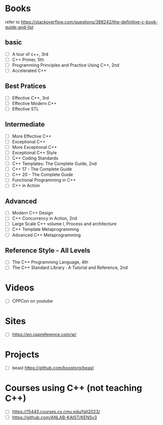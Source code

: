 
Books
=====
refer to https://stackoverflow.com/questions/388242/the-definitive-c-book-guide-and-list

basic
-----
* [ ] A tour of c++, 3rd
* [ ] C++ Primer, 5th
* [ ] Programming Principles and Practice Using C++, 2nd
* [ ] Accelerated C++

Best Pratices
-------------
* [ ] Effective C++, 3rd
* [ ] Effective Modern C++
* [ ] Effective STL

Intermediate
------------
* [ ] More Effective C++
* [ ] Exceptional C++
* [ ] More Exceptional C++
* [ ] Exceptional C++ Style
* [ ] C++ Coding Standards
* [ ] C++ Templates: The Complete Guide, 2nd
* [ ] C++ 17 - The Complete Guide
* [ ] C++ 20 - The Complete Guide
* [ ] Functional Programming in C++
* [ ] C++ in Action

Advanced
--------
* [ ] Modern C++ Design
* [ ] C++ Concurrency in Action, 2nd
* [ ] Large Scale C++ volume I, Process and architecture
* [ ] C++ Template Metaprogramming
* [ ] Advanced C++ Metaprogramming

Reference Style - All Levels
----------------------------
* [ ] The C++ Programming Language, 4th
* [ ] The C++ Standard Library : A Tutorial and Reference, 2nd

Videos
======
* [ ] CPPCon on youtube

Sites
=====
* [ ] https://en.cppreference.com/w/

Projects
========
* [ ] beast https://github.com/boostorg/beast

Courses using C++ (not teaching C++)
====================================
* [ ] https://15445.courses.cs.cmu.edu/fall2023/
* [ ] https://github.com/ANLAB-KAIST/KENSv3
